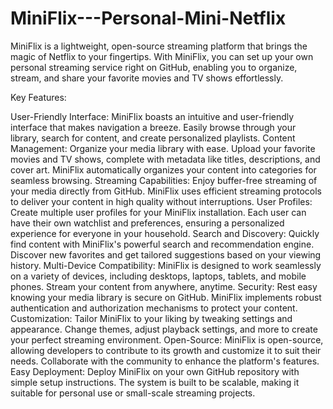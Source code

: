 # MiniFlix---Personal-Mini-Netflix
MiniFlix is a lightweight, open-source streaming platform that brings the magic of Netflix to your fingertips. 
 With MiniFlix, you can set up your own personal streaming service right on GitHub, enabling you to organize, stream, and share your favorite movies and TV shows effortlessly.

Key Features:

User-Friendly Interface: MiniFlix boasts an intuitive and user-friendly interface that makes navigation a breeze. Easily browse through your library, search for content, and create personalized playlists.
Content Management: Organize your media library with ease. Upload your favorite movies and TV shows, complete with metadata like titles, descriptions, and cover art. MiniFlix automatically organizes your content into categories for seamless browsing.
Streaming Capabilities: Enjoy buffer-free streaming of your media directly from GitHub. MiniFlix uses efficient streaming protocols to deliver your content in high quality without interruptions.
User Profiles: Create multiple user profiles for your MiniFlix installation. Each user can have their own watchlist and preferences, ensuring a personalized experience for everyone in your household.
Search and Discovery: Quickly find content with MiniFlix's powerful search and recommendation engine. Discover new favorites and get tailored suggestions based on your viewing history.
Multi-Device Compatibility: MiniFlix is designed to work seamlessly on a variety of devices, including desktops, laptops, tablets, and mobile phones. Stream your content from anywhere, anytime.
Security: Rest easy knowing your media library is secure on GitHub. MiniFlix implements robust authentication and authorization mechanisms to protect your content.
Customization: Tailor MiniFlix to your liking by tweaking settings and appearance. Change themes, adjust playback settings, and more to create your perfect streaming environment.
Open-Source: MiniFlix is open-source, allowing developers to contribute to its growth and customize it to suit their needs. Collaborate with the community to enhance the platform's features.
Easy Deployment: Deploy MiniFlix on your own GitHub repository with simple setup instructions. The system is built to be scalable, making it suitable for personal use or small-scale streaming projects.
